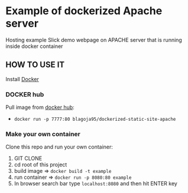 # Example of dockerized Apache server

Hosting example Slick demo webpage on APACHE server that is running inside docker container

## HOW TO USE IT

Install [Docker](https://www.docker.com/)

### DOCKER hub

Pull image from [docker hub](https://hub.docker.com/repository/docker/blagoja95/dockerized-static-site-apache/general):

   - `docker run -p 7777:80 blagoja95/dockerized-static-site-apache`


### Make your own container

Clone this repo and run your own container:

1. GIT CLONE
2. cd root of this project
3. build image => `docker build -t example`
4. run container => `docker run -p 8080:80 example`
5. In browser search bar type `localhost:8080` and then hit ENTER key